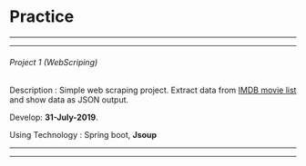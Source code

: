 # Practice
------------

------------
###### Project 1 (WebScriping)
Description : Simple web scraping project. Extract data from [IMDB movie list](https://www.imdb.com/list/ls058813655/ "IMDB movie list") and show data as JSON output.

Develop: **31-July-2019**.

Using Technology : Spring boot, **Jsoup**

--------

--------